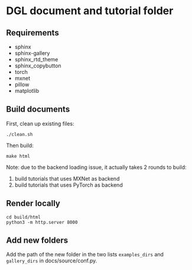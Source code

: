 DGL document and tutorial folder
================================

Requirements
------------
* sphinx
* sphinx-gallery
* sphinx_rtd_theme
* sphinx_copybutton
* torch
* mxnet
* pillow
* matplotlib


Build documents
---------------
First, clean up existing files:
```
./clean.sh
```

Then build:
```
make html
```

Note: due to the backend loading issue, it actually takes 2 rounds to build:
1. build tutorials that uses MXNet as backend
2. build tutorials that uses PyTorch as backend

Render locally
--------------
```
cd build/html
python3 -m http.server 8000
```

Add new folders
---------------
Add the path of the new folder in the two lists `examples_dirs` and `gallery_dirs` in docs/source/conf.py.
